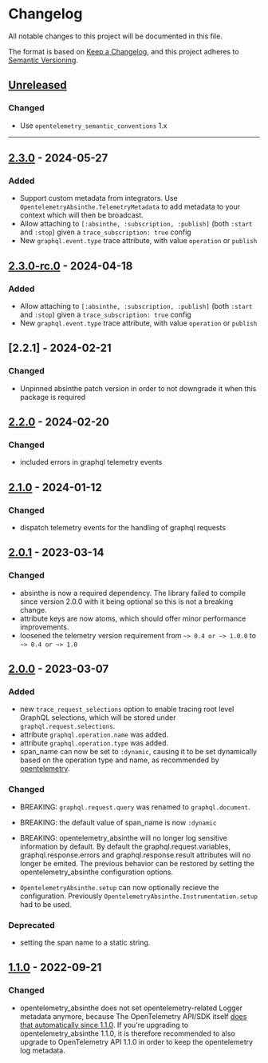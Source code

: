 # Changelog

All notable changes to this project will be documented in this file.

The format is based on [Keep a Changelog](https://keepachangelog.com/en/1.0.0/),
and this project adheres to
[Semantic Versioning](https://semver.org/spec/v2.0.0.html).

## [Unreleased]

### Changed

- Use `opentelemetry_semantic_conventions` 1.x

---

## [2.3.0] - 2024-05-27

### Added

- Support custom metadata from integrators. Use
  `OpentelemetryAbsinthe.TelemetryMetadata` to add metadata to your context
  which will then be broadcast.
- Allow attaching to `[:absinthe, :subscription, :publish]` (both `:start` and
  `:stop`) given a `trace_subscription: true` config
- New `graphql.event.type` trace attribute, with value `operation` or `publish`

## [2.3.0-rc.0] - 2024-04-18

### Added

- Allow attaching to `[:absinthe, :subscription, :publish]` (both `:start` and
  `:stop`) given a `trace_subscription: true` config
- New `graphql.event.type` trace attribute, with value `operation` or `publish`

## [2.2.1] - 2024-02-21

### Changed

- Unpinned absinthe patch version in order to not downgrade it when this package
  is required

## [2.2.0] - 2024-02-20

### Changed

- included errors in graphql telemetry events

## [2.1.0] - 2024-01-12

### Changed

- dispatch telemetry events for the handling of graphql requests

## [2.0.1] - 2023-03-14

### Changed

- absinthe is now a required dependency. The library failed to compile since
  version 2.0.0 with it being optional so this is not a breaking change.
- attribute keys are now atoms, which should offer minor performance
  improvements.
- loosened the telemetry version requirement from `~> 0.4 or ~> 1.0.0` to
  `~> 0.4 or ~> 1.0`

## [2.0.0] - 2023-03-07

### Added

- new `trace_request_selections` option to enable tracing root level GraphQL
  selections, which will be stored under `graphql.request.selections`.
- attribute `graphql.operation.name` was added.
- attribute `graphql.operation.type` was added.
- span_name can now be set to `:dynamic`, causing it to be set dynamically based
  on the operation type and name, as recommended by
  [opentelemetry](https://opentelemetry.io/docs/reference/specification/trace/semantic_conventions/instrumentation/graphql/).

### Changed

- BREAKING: `graphql.request.query` was renamed to `graphql.document`.
- BREAKING: the default value of span_name is now `:dynamic`
- BREAKING: opentelemetry_absinthe will no longer log sensitive information by
  default. By default the graphql.request.variables, graphql.response.errors and
  graphql.response.result attributes will no longer be emited. The previous
  behavior can be restored by setting the opentelemetry_absinthe configuration
  options.

- `OpentelemetryAbsinthe.setup` can now optionally recieve the configuration.
  Previously `OpentelemetryAbsinthe.Instrumentation.setup` had to be used.

### Deprecated

- setting the span name to a static string.

## [1.1.0] - 2022-09-21

### Changed

- opentelemetry_absinthe does not set opentelemetry-related Logger metadata
  anymore, because The OpenTelemetry API/SDK itself
  [does that automatically since 1.1.0](https://github.com/open-telemetry/opentelemetry-erlang/pull/394).
  If you're upgrading to opentelemetry_absinthe 1.1.0, it is therefore
  recommended to also upgrade to OpenTelemetry API 1.1.0 in order to keep the
  opentelemetry log metadata.

[Unreleased]: https://github.com/primait/opentelemetry_absinthe/compare/2.3.0...HEAD
[2.3.0]: https://github.com/primait/opentelemetry_absinthe/compare/2.3.0-rc.0...2.3.0
[2.3.0-rc.0]: https://github.com/primait/opentelemetry_absinthe/compare/2.2.1...2.3.0-rc.0
[2.2.0]: https://github.com/primait/opentelemetry_absinthe/compare/2.2.0...2.2.1
[2.1.0]: https://github.com/primait/opentelemetry_absinthe/compare/2.1.0...2.2.0
[2.0.1]: https://github.com/primait/opentelemetry_absinthe/compare/2.0.1...2.1.0
[2.0.0]: https://github.com/primait/opentelemetry_absinthe/compare/2.0.0...2.0.1
[2.0.0]: https://github.com/primait/opentelemetry_absinthe/compare/1.1.0...2.0.0
[1.1.0]: https://github.com/primait/opentelemetry_absinthe/compare/1.0.0...1.1.0
